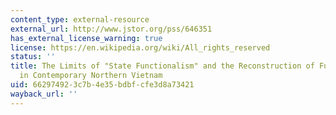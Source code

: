 ```yaml
---
content_type: external-resource
external_url: http://www.jstor.org/pss/646351
has_external_license_warning: true
license: https://en.wikipedia.org/wiki/All_rights_reserved
status: ''
title: The Limits of "State Functionalism" and the Reconstruction of Funerary Ritual
  in Contemporary Northern Vietnam
uid: 66297492-3c7b-4e35-bdbf-cfe3d8a73421
wayback_url: ''
---
```

